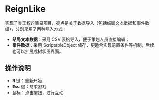 # ReignLike

实现了类王权的简易项目，亮点是关于数据导入（包括结局文本数据和事件数据），分别采用了两种导入方式：  
- **结局文本数据**：采用 CSV 表格导入，便于策划人员直接编辑；  
- **事件数据**：采用 ScriptableObject 储存，更适合实现前置条件等机制，后续也可以扩展成树状图界面。

## 操作说明
- **R** 键：重新开始  
- **Esc** 键：结束游戏
- 鼠标：点击按钮，进行互动

